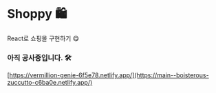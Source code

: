 # Shoppy 🛍

React로 쇼핑몰 구현하기 😋

### 아직 공사중입니다. 🛠

[https://vermillion-genie-6f5e78.netlify.app/](https://main--boisterous-zuccutto-c6ba0e.netlify.app/)

